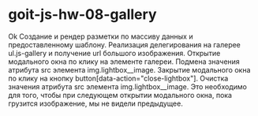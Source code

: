 # goit-js-hw-08-gallery

Ok    Создание и рендер разметки по массиву данных и предоставленному шаблону.
    Реализация делегирования на галерее ul.js-gallery и получение url большого изображения.
    Открытие модального окна по клику на элементе галереи.
    Подмена значения атрибута src элемента img.lightbox__image.
    Закрытие модального окна по клику на кнопку button[data-action="close-lightbox"].
    Очистка значения атрибута src элемента img.lightbox__image. Это необходимо для того, чтобы при следующем открытии модального окна, пока грузится изображение, мы не видели предыдущее.
